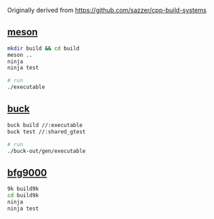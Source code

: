 Originally derived from https://github.com/sazzer/cpp-build-systems

## [meson](https://github.com/mesonbuild/meson)
```sh
mkdir build && cd build
meson ..
ninja
ninja test

# run
./executable
```

## [buck](https://github.com/facebook/buck)
```sh
buck build //:executable
buck test //:shared_gtest

# run
./buck-out/gen/executable
```

## [bfg9000](https://github.com/jimporter/bfg9000)
```sh
9k build9k
cd build9k
ninja
ninja test
```
